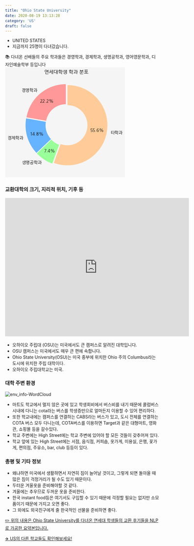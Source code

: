 ```yaml
---
title: "Ohio State University"
date: 2020-08-19 13:13:28
category: 'US'
draft: false
---
```



* UNITED STATES
* 지금까지 25명이 다녀갔습니다. 

📚 다녀온 선배들의 주요 학과들은 경영학과, 경제학과, 생명공학과, 영어영문학과, 디자인예술학부 등입니다
![department-info](../plots/US000135.png)
### 교환대학의 크기, 지리적 위치, 기후 등
<iframe
width="600"
height="450"
frameborder="0" style="border:0"
src="https://www.google.com/maps/embed/v1/place?key=AIzaSyC9e1AME-pVmWC4hBpFdu5S4dKzyepa3HQ&q=Ohio+State+University&center=40.0066723,-83.0304546&zoom=14" allowfullscreen>
</iframe>

* 오하이오 주립대 (OSU)는 미국에서도 큰 캠퍼스로 알려진 대학입니다.
* OSU 캠퍼스는 미국에서도 매우 큰 편에 속합니다.
* Ohio State University(OSU)는 미국 중부에 위치한 Ohio 주의 Columbus라는 도시에 위치한 주립 대학이다.
* 오하이오 주립대학교는 미국.


### 대학 주변 환경

![env_info-WordCloud](../univ_wordclouds_okt/env_info/US000135_env_info_okt.png)

* 마트도 학교에서 멀지 않은 곳에 있고 학생회비에서 버스비를 내기 때문에 콜럼버스 시내에 다니는 cota라는 버스를 학생증만으로 얼마든지 이용할 수 있어 편리하다.
* 또한 학교내에는 캠퍼스를 연결하는 CABS라는 버스가 있고, 도시 전체를 연결하는 COTA 버스 모두 다니는데, COTA버스를 이용하면 Target과 같은 대형마트, 영화관, 쇼핑몰 등을 갈수있다.
* 학교 주변에는 High Street에는 학교 주변에 있어야 할 모든 것들이 갖추어져 있다.
* 학교 앞에 있는 High Street에는 서점, 음식점, 커피숍, 옷가게, 미용실, 은행, 꽃가게, 편의점, 주유소, bar, club 등등이 있다.


### 총평 및 기타 정보 
* 왜냐하면 미국에서 생활하면서 자연히 짐이 늘어날 것이고, 그렇게 되면 돌아올 때 많은 짐이 걱정거리가 될 수도 있기 때문이다.
* 두터운 겨울옷을 준비해야할 것 같다.
* 겨울에는 추우므로 두꺼운 옷을 준비한다.
* 한국 instant food등은 여기서도 구입할 수 있기 때문에 걱정할 필요는 없지만 소모품이기 때문에 가지고 오면 좋다.
* 그 외에도 외국친구에게 줄 한국적인 선물을 준비하면 좋다.


[✏️ 위의 내용은 Ohio State University를 다녀온 연세대 학생들의 교환 후기들을 NLP로 가공한 요약본입니다.](http://oia.yonsei.ac.kr/partner/expReport.asp?ucode=US000135&bgbn=A)

[✈️ US의 다른 학교들도 확인해보세요!](https://yonsei-exchange.netlify.app/?category=US)
